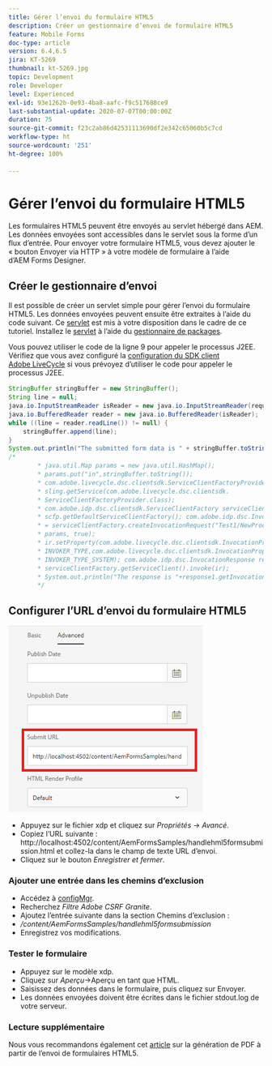 ```yaml
---
title: Gérer l’envoi du formulaire HTML5
description: Créer un gestionnaire d’envoi de formulaire HTML5
feature: Mobile Forms
doc-type: article
version: 6.4,6.5
jira: KT-5269
thumbnail: kt-5269.jpg
topic: Development
role: Developer
level: Experienced
exl-id: 93e1262b-0e93-4ba8-aafc-f9c517688ce9
last-substantial-update: 2020-07-07T00:00:00Z
duration: 75
source-git-commit: f23c2ab86d42531113690df2e342c65060b5c7cd
workflow-type: ht
source-wordcount: '251'
ht-degree: 100%

---
```


# Gérer l’envoi du formulaire HTML5

Les formulaires HTML5 peuvent être envoyés au servlet hébergé dans AEM. Les données envoyées sont accessibles dans le servlet sous la forme d’un flux d’entrée. Pour envoyer votre formulaire HTML5, vous devez ajouter le « bouton Envoyer via HTTP » à votre modèle de formulaire à l’aide d’AEM Forms Designer.

## Créer le gestionnaire d’envoi

Il est possible de créer un servlet simple pour gérer l’envoi du formulaire HTML5. Les données envoyées peuvent ensuite être extraites à l’aide du code suivant. Ce [servlet](assets/html5-submit-handler.zip) est mis à votre disposition dans le cadre de ce tutoriel. Installez le [servlet](assets/html5-submit-handler.zip) à l’aide du [gestionnaire de packages](http://localhost:4502/crx/packmgr/index.jsp).

Vous pouvez utiliser le code de la ligne 9 pour appeler le processus J2EE. Vérifiez que vous avez configuré la [configuration du SDK client Adobe LiveCycle](https://helpx.adobe.com/fr/aem-forms/6/submit-form-data-livecycle-process.html) si vous prévoyez d’utiliser le code pour appeler le processus J2EE.

```java
StringBuffer stringBuffer = new StringBuffer();
String line = null;
java.io.InputStreamReader isReader = new java.io.InputStreamReader(request.getInputStream(), "UTF-8");
java.io.BufferedReader reader = new java.io.BufferedReader(isReader);
while ((line = reader.readLine()) != null) {
    stringBuffer.append(line);
}
System.out.println("The submitted form data is " + stringBuffer.toString());
/*
        * java.util.Map params = new java.util.HashMap();
        * params.put("in",stringBuffer.toString());
        * com.adobe.livecycle.dsc.clientsdk.ServiceClientFactoryProvider scfp =
        * sling.getService(com.adobe.livecycle.dsc.clientsdk.
        * ServiceClientFactoryProvider.class);
        * com.adobe.idp.dsc.clientsdk.ServiceClientFactory serviceClientFactory =
        * scfp.getDefaultServiceClientFactory(); com.adobe.idp.dsc.InvocationRequest ir
        * = serviceClientFactory.createInvocationRequest("Test1/NewProcess1", "invoke",
        * params, true);
        * ir.setProperty(com.adobe.livecycle.dsc.clientsdk.InvocationProperties.
        * INVOKER_TYPE,com.adobe.livecycle.dsc.clientsdk.InvocationProperties.
        * INVOKER_TYPE_SYSTEM); com.adobe.idp.dsc.InvocationResponse response1 =
        * serviceClientFactory.getServiceClient().invoke(ir);
        * System.out.println("The response is "+response1.getInvocationId());
        */
```


## Configurer l’URL d’envoi du formulaire HTML5

![submit-url](assets/submit-url.PNG)

* Appuyez sur le fichier xdp et cliquez sur _Propriétés_ -> _Avancé_.
* Copiez l’URL suivante : http://localhost:4502/content/AemFormsSamples/handlehml5formsubmission.html et collez-la dans le champ de texte URL d’envoi.
* Cliquez sur le bouton _Enregistrer et fermer_.

### Ajouter une entrée dans les chemins d’exclusion

* Accédez à [configMgr](http://localhost:4502/system/console/configMgr).
* Recherchez _Filtre Adobe CSRF Granite_.
* Ajoutez l’entrée suivante dans la section Chemins d’exclusion :
* _/content/AemFormsSamples/handlehml5formsubmission_
* Enregistrez vos modifications.

### Tester le formulaire

* Appuyez sur le modèle xdp.
* Cliquez sur _Aperçu_->Aperçu en tant que HTML.
* Saisissez des données dans le formulaire, puis cliquez sur Envoyer.
* Les données envoyées doivent être écrites dans le fichier stdout.log de votre serveur.

### Lecture supplémentaire

Nous vous recommandons également cet [article](https://experienceleague.adobe.com/docs/experience-manager-learn/forms/document-services/generate-pdf-from-mobile-form-submission-article.html?lang=fr) sur la génération de PDF à partir de l’envoi de formulaires HTML5.
